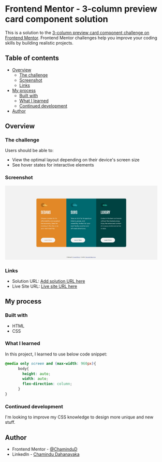 # Frontend Mentor - 3-column preview card component solution

This is a solution to the [3-column preview card component challenge on Frontend Mentor](https://www.frontendmentor.io/challenges/3column-preview-card-component-pH92eAR2-). Frontend Mentor challenges help you improve your coding skills by building realistic projects. 

## Table of contents

- [Overview](#overview)
  - [The challenge](#the-challenge)
  - [Screenshot](#screenshot)
  - [Links](#links)
- [My process](#my-process)
  - [Built with](#built-with)
  - [What I learned](#what-i-learned)
  - [Continued development](#continued-development)
- [Author](#author)

## Overview

### The challenge

Users should be able to:

- View the optimal layout depending on their device's screen size
- See hover states for interactive elements

### Screenshot

![](./screenshot.jpeg)

### Links

- Solution URL: [Add solution URL here](https://www.frontendmentor.io/solutions/responsive-3column-preview-card-using-html-css-FovOxRn6zE)
- Live Site URL: [Live site URL here](https://chamindud.github.io/3-column-preview-card-component/)

## My process

### Built with

- HTML
- CSS

### What I learned

In this project, I learned to use below code snippet:

```css
@media only screen and (max-width: 960px){
      body{
        height: auto;
        width: auto;
        flex-direction: column;
      }
}
```

### Continued development

I'm looking to improve my CSS knowledge to design more unique and new stuff.

## Author

- Frontend Mentor - [@ChaminduD](https://www.frontendmentor.io/profile/ChaminduD)
- LinkedIn - [Chamindu Dahanayaka](https://www.linkedin.com/in/chamindudahanayaka/)